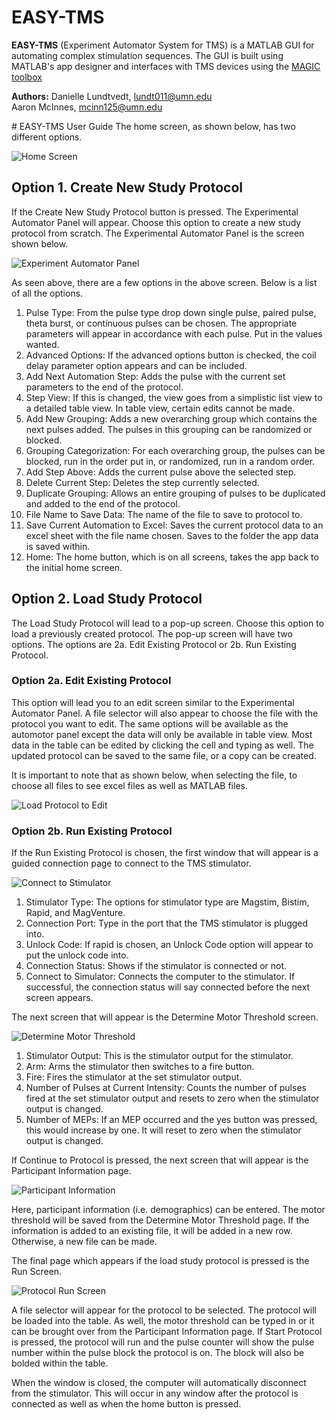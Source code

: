 # EASY-TMS
**EASY-TMS** (Experiment Automator System for TMS) is a MATLAB GUI for automating complex stimulation sequences.
The GUI is built using MATLAB's app designer and interfaces with TMS devices using the [MAGIC toolbox](https://github.com/nigelrogasch/MAGIC) 


**Authors:** 
Danielle Lundtvedt, lundt011@umn.edu<br>
Aaron McInnes, mcinn125@umn.edu 

<p>
</p>
# EASY-TMS User Guide
The home screen, as shown below, has two different options. 


![Home Screen](docs/homePage.png)



## Option 1. Create New Study Protocol
If the Create New Study Protocol button is pressed. The Experimental Automator Panel will appear. Choose this option to create a new study protocol from scratch. The Experimental Automator Panel is the screen shown below. 

![Experiment Automator Panel](docs/newProtocol.png)



As seen above, there are a few options in the above screen. Below is a list of all the options.

1. Pulse Type: From the pulse type drop down single pulse, paired pulse, theta burst, or continuous pulses can be chosen. The appropriate parameters will appear in accordance with each pulse. Put in the values wanted.
2. Advanced Options: If the advanced options button is checked, the coil delay parameter option appears and can be included.
3. Add Next Automation Step: Adds the pulse with the current set parameters to the end of the protocol.
4. Step View: If this is changed, the view goes from a simplistic list view to a detailed table view. In table view, certain edits cannot be made.
5. Add New Grouping: Adds a new overarching group which contains the next pulses added. The pulses in this grouping can be randomized or blocked. 
6. Grouping Categorization: For each overarching group, the pulses can be blocked, run in the order put in, or randomized, run in a random order.
7. Add Step Above: Adds the current pulse above the selected step.
8. Delete Current Step: Deletes the step currently selected.
9. Duplicate Grouping: Allows an entire grouping of pulses to be duplicated and added to the end of the protocol.
10. File Name to Save Data: The name of the file to save to protocol to.
11. Save Current Automation to Excel: Saves the current protocol data to an excel sheet with the file name chosen. Saves to the folder the app data is saved within.
12. Home: The home button, which is on all screens, takes the app back to the initial home screen.

## Option 2. Load Study Protocol
The Load Study Protocol will lead to a pop-up screen. Choose this option to load a previously created protocol. The pop-up screen will have two options. The options are 2a. Edit Existing Protocol or 2b. Run Existing Protocol. 

### Option 2a. Edit Existing Protocol
This option will lead you to an edit screen similar to the Experimental Automator Panel. A file selector will also appear to choose the file with the protocol you want to edit. The same options will be available as the automotor panel except the data will only be available in table view. Most data in the table can be edited by clicking the cell and typing as well. The updated protocol can be saved to the same file, or a copy can be created.

It is important to note that as shown below, when selecting the file, to choose all files to see excel files as well as MATLAB files. 

![Load Protocol to Edit](docs/editProtocol.png)




### Option 2b. Run Existing Protocol
If the Run Existing Protocol is chosen, the first window that will appear is a guided connection page to connect to the TMS stimulator. 

![Connect to Stimulator](docs/connectStimulator.png)



1. Stimulator Type: The options for stimulator type are Magstim, Bistim, Rapid, and MagVenture.
2. Connection Port: Type in the port that the TMS stimulator is plugged into.
3. Unlock Code: If rapid is chosen, an Unlock Code option will appear to put the unlock code into.
4. Connection Status: Shows if the stimulator is connected or not.
5. Connect to Simulator: Connects the computer to the stimulator. If successful, the connection status will say connected before the next screen appears.


The next screen that will appear is the Determine Motor Threshold screen. 

![Determine Motor Threshold](docs/motorThreshold.png)



1. Stimulator Output: This is the stimulator output for the stimulator.
2. Arm: Arms the stimulator then switches to a fire button.
3. Fire: Fires the stimulator at the set stimulator output.
4. Number of Pulses at Current Intensity: Counts the number of pulses fired at the set stimulator output and resets to zero when the stimulator output is changed.
5. Number of MEPs: If an MEP occurred and the yes button was pressed, this would increase by one. It will reset to zero when the stimulator output is changed.


If Continue to Protocol is pressed, the next screen that will appear is the Participant Information page.


![Participant Information](docs/ptInfo.png)


Here, participant information (i.e. demographics) can be entered. The motor threshold will be saved from the Determine Motor Threshold page. If the information is added to an existing file, it will be added in a new row. Otherwise, a new file can be made. 



The final page which appears if the load study protocol is pressed is the Run Screen. 


![Protocol Run Screen](docs/runProtocol.png)


A file selector will appear for the protocol to be selected. The protocol will be loaded into the table. As well, the motor threshold can be typed in or it can be brought over from the Participant Information page. If Start Protocol is pressed, the protocol will run and the pulse counter will show the pulse number within the pulse block the protocol is on. The block will also be bolded within the table. 

When the window is closed, the computer will automatically disconnect from the stimulator. This will occur in any window after the protocol is connected as well as when the home button is pressed. 

